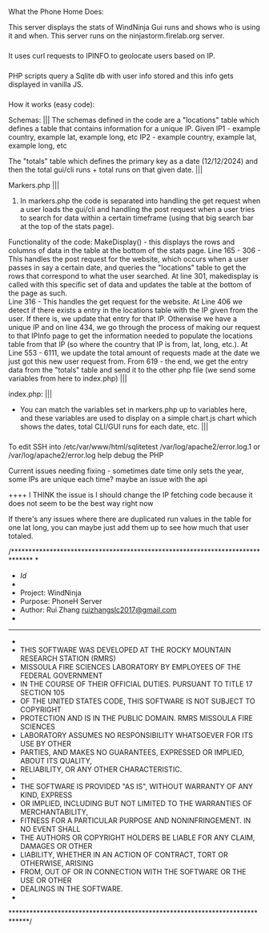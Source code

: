 What the Phone Home Does: 


This server displays the stats of WindNinja Gui runs and shows who is using it and when. This server runs on the ninjastorm.firelab.org server. 

### 
It uses curl requests to IPINFO to geolocate users based on IP.

###
PHP scripts query a Sqlite db with user info stored and this info gets displayed in vanilla JS. 



###
How it works (easy code): 


Schemas: 
|||
The schemas defined in the code are a "locations" table which defines a table that contains information for a unique IP. 
Given IP1 - example country, example lat, example long, etc 
IP2 - example country, example lat, example long, etc 

The "totals" table which defines the primary key as a date (12/12/2024) and then the total gui/cli runs + total runs on that given date.
|||


Markers.php
|||
1. In markers.php the code is separated into handling the get request when a user loads the gui/cli and handling the post request when a user tries to search for data within a certain timeframe (using that big search bar at the top of the stats page). 

Functionality of the code:
MakeDisplay() - this displays the rows and columns of data in the table at the bottom of the stats page. 
Line 165 - 306 - This handles the post request for the website, which occurs when a user passes in say a certain date, and queries the "locations" table to get the rows that correspond to what the user searched. At line 301, makedisplay is called with this specific set of data and updates the table at the bottom of the page as such.  
Line 316 - This handles the get request for the website. At Line 406 we detect if there exists a entry in the locations table with the IP given from the user. If there is, we update that entry for that IP. Otherwise we have a unique IP and on line 434, we go through the process of making our request to that IPInfo page to get the information needed to populate the locations table from that IP (so where the country that IP is from, lat, long, etc.). 
At Line 553 - 6111, we update the total amount of requests made at the date we just got this new user request from. 
From 619 - the end, we get the entry data from the "totals" table and send it to the other php file (we send some variables from here to index.php)
|||



index.php: 
|||
- You can match the variables set in markers.php up to variables here, and these variables are used to display on a simple chart.js chart which shows the dates, total CLI/GUI runs for each date, etc. 
|||

###
To edit SSH into /etc/var/www/html/sqlitetest 
/var/log/apache2/error.log.1 or /var/log/apache2/error.log help debug the PHP


Current issues needing fixing - sometimes date time only sets the year, some IPs are unique each time? maybe an issue with the api

 ++++ I THINK the issue is I should change the IP fetching code because it does not seem to be the best way right now

 If there's any issues where there are duplicated run values in the table for one lat long, you can maybe just add them up to see how much that user totaled.



/******************************************************************************
*
* $Id$
*
* Project:  WindNinja
* Purpose:  PhoneH Server
* Author:   Rui Zhang <ruizhangslc2017@gmail.com>
*
******************************************************************************
*
* THIS SOFTWARE WAS DEVELOPED AT THE ROCKY MOUNTAIN RESEARCH STATION (RMRS)
* MISSOULA FIRE SCIENCES LABORATORY BY EMPLOYEES OF THE FEDERAL GOVERNMENT
* IN THE COURSE OF THEIR OFFICIAL DUTIES. PURSUANT TO TITLE 17 SECTION 105
* OF THE UNITED STATES CODE, THIS SOFTWARE IS NOT SUBJECT TO COPYRIGHT
* PROTECTION AND IS IN THE PUBLIC DOMAIN. RMRS MISSOULA FIRE SCIENCES
* LABORATORY ASSUMES NO RESPONSIBILITY WHATSOEVER FOR ITS USE BY OTHER
* PARTIES,  AND MAKES NO GUARANTEES, EXPRESSED OR IMPLIED, ABOUT ITS QUALITY,
* RELIABILITY, OR ANY OTHER CHARACTERISTIC.
*
* THE SOFTWARE IS PROVIDED "AS IS", WITHOUT WARRANTY OF ANY KIND, EXPRESS
* OR IMPLIED, INCLUDING BUT NOT LIMITED TO THE WARRANTIES OF MERCHANTABILITY,
* FITNESS FOR A PARTICULAR PURPOSE AND NONINFRINGEMENT. IN NO EVENT SHALL
* THE AUTHORS OR COPYRIGHT HOLDERS BE LIABLE FOR ANY CLAIM, DAMAGES OR OTHER
* LIABILITY, WHETHER IN AN ACTION OF CONTRACT, TORT OR OTHERWISE, ARISING
* FROM, OUT OF OR IN CONNECTION WITH THE SOFTWARE OR THE USE OR OTHER
* DEALINGS IN THE SOFTWARE.
*
*****************************************************************************/



